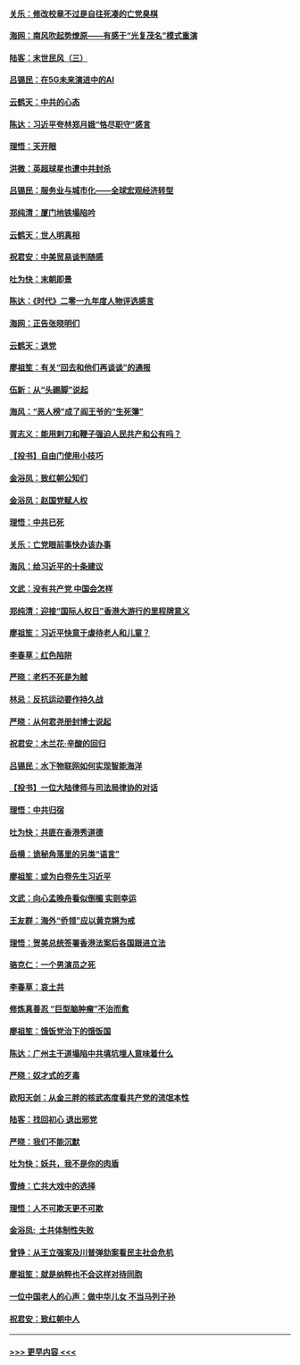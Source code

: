 #### [关乐：修改校章不过是自往死凑的亡党臭棋](../pages/nsc993/n11735097.md?t=12202201) 
#### [海网：南风吹起势燎原——有感于“光复茂名”模式重演](../pages/nsc993/n11732308.md?t=12202201) 
#### [陆客：末世民风（三）](../pages/nsc993/n11732211.md?t=12202201) 
#### [吕锡民：在5G未来演进中的AI](../pages/nsc993/n11730010.md?t=12202201) 
#### [云鹤天：中共的心态](../pages/nsc993/n11729906.md?t=12202201) 
#### [陈达：习近平夸林郑月娥“恪尽职守”感言](../pages/nsc993/n11729881.md?t=12202201) 
#### [理悟：天开眼](../pages/nsc993/n11729699.md?t=12202201) 
#### [洪微：英超球星也遭中共封杀](../pages/nsc993/n11727243.md?t=12202201) 
#### [吕锡民：服务业与城市化——全球宏观经济转型](../pages/nsc993/n11725845.md?t=12202201) 
#### [郑纯清：厦门地铁塌陷吟](../pages/nsc993/n11725813.md?t=12202201) 
#### [云鹤天：世人明真相](../pages/nsc993/n11725621.md?t=12202201) 
#### [祝君安：中美贸易谈判随感](../pages/nsc993/n11725609.md?t=12202201) 
#### [吐为快：末朝即景](../pages/nsc993/n11723365.md?t=12202201) 
#### [陈达：《时代》二零一九年度人物评选感言](../pages/nsc993/n11723337.md?t=12202201) 
#### [海网：正告张晓明们](../pages/nsc993/n11723228.md?t=12202201) 
#### [云鹤天：退党](../pages/nsc993/n11723056.md?t=12202201) 
#### [廖祖笙：有关“回去和他们再谈谈”的通报](../pages/nsc993/n11722442.md?t=12202201) 
#### [伍新：从“头踢脚”说起](../pages/nsc993/n11722429.md?t=12202201) 
#### [海风：“恶人榜”成了阎王爷的“生死簿”](../pages/nsc993/n11722272.md?t=12202201) 
#### [胥志义：能用剌刀和鞭子强迫人民共产和公有吗？](../pages/nsc993/n11720569.md?t=12202201) 
#### [【投书】自由门使用小技巧](../pages/nsc993/n11720180.md?t=12202201) 
#### [金浴凤：致红朝公知们](../pages/nsc993/n11720563.md?t=12202201) 
#### [金浴凤：赵国党赋人权](../pages/nsc993/n11720533.md?t=12202201) 
#### [理悟：中共已死](../pages/nsc993/n11720233.md?t=12202201) 
#### [关乐：亡党眼前事快办该办事](../pages/nsc993/n11719160.md?t=12202201) 
#### [海风：给习近平的十条建议](../pages/nsc993/n11717616.md?t=12202201) 
#### [文武：没有共产党 中国会怎样](../pages/nsc993/n11717584.md?t=12202201) 
#### [郑纯清：迎接“国际人权日”香港大游行的里程牌意义](../pages/nsc993/n11717417.md?t=12202201) 
#### [廖祖笙：习近平快意于虐待老人和儿童？](../pages/nsc993/n11715313.md?t=12202201) 
#### [李春草：红色陷阱](../pages/nsc993/n11715029.md?t=12202201) 
#### [严晓：老朽不死是为贼](../pages/nsc993/n11712910.md?t=12202201) 
#### [林忌：反抗运动要作持久战](../pages/nsc993/n11712623.md?t=12202201) 
#### [严晓：从何君尧册封博士说起](../pages/nsc993/n11712465.md?t=12202201) 
#### [祝君安：木兰花·辛酸的回归](../pages/nsc993/n11712381.md?t=12202201) 
#### [吕锡民：水下物联网如何实现智能海洋](../pages/nsc993/n11711158.md?t=12202201) 
#### [【投书】一位大陆律师与司法局律协的对话](../pages/nsc993/n11709675.md?t=12202201) 
#### [理悟：中共归宿](../pages/nsc993/n11710059.md?t=12202201) 
#### [吐为快：共匪在香港秀道德](../pages/nsc993/n11709979.md?t=12202201) 
#### [岳横：诡秘角落里的另类“语言”](../pages/nsc993/n11709792.md?t=12202201) 
#### [廖祖笙：或为白卷先生习近平](../pages/nsc993/n11708330.md?t=12202201) 
#### [文武：向心孟晚舟看似倒楣 实则幸运](../pages/nsc993/n11708236.md?t=12202201) 
#### [王友群：海外“侨领”应以黄克锵为戒](../pages/nsc993/n11706176.md?t=12202201) 
#### [理悟：贺美总统签署香港法案后各国跟进立法](../pages/nsc993/n11706853.md?t=12202201) 
#### [骆克仁：一个男演员之死](../pages/nsc993/n11706677.md?t=12202201) 
#### [李春草：哀土共](../pages/nsc993/n11706255.md?t=12202201) 
#### [修炼真善忍 “巨型脑肿瘤”不治而愈](../pages/nsc993/n11705340.md?t=12202201) 
#### [廖祖笙：饿饭党治下的饿饭国](../pages/nsc993/n11705085.md?t=12202201) 
#### [陈达：广州主干道塌陷中共填坑埋人意味着什么](../pages/nsc993/n11705046.md?t=12202201) 
#### [严晓：奴才式的歹毒](../pages/nsc993/n11704826.md?t=12202201) 
#### [欧阳天剑：从金三胖的核武态度看共产党的流氓本性](../pages/nsc993/n11702238.md?t=12202201) 
#### [陆客：找回初心 退出邪党](../pages/nsc993/n11702213.md?t=12202201) 
#### [严晓：我们不能沉默](../pages/nsc993/n11702110.md?t=12202201) 
#### [吐为快：妖共，我不是你的肉盾](../pages/nsc993/n11701366.md?t=12202201) 
#### [雪绮：亡共大戏中的选择](../pages/nsc993/n11699922.md?t=12202201) 
#### [理悟：人不可欺天更不可欺](../pages/nsc993/n11699657.md?t=12202201) 
#### [金浴凤:  土共体制性失败](../pages/nsc993/n11699361.md?t=12202201) 
#### [曾铮：从王立强案及川普弹劾案看民主社会危机](../pages/nsc993/n11699318.md?t=12202201) 
#### [廖祖笙：就是纳粹也不会这样对待同胞](../pages/nsc993/n11697658.md?t=12202201) 
#### [一位中国老人的心声：做中华儿女 不当马列子孙](../pages/nsc993/n11697525.md?t=12202201) 
#### [祝君安：致红朝中人](../pages/nsc993/n11697518.md?t=12202201) 

----
#### [ >>> 更早内容 <<< ](../indexes/nsc993-earlier.md)
